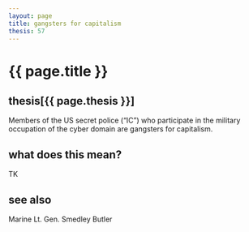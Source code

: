 ```yaml
---
layout: page
title: gangsters for capitalism
thesis: 57
---
```


<h1 id="html">{{ page.title }}</h1>

<h2 id="html">thesis[{{ page.thesis }}]</h2>

Members of the US secret police (“IC”) who participate in the military occupation of the cyber domain are gangsters for capitalism.

<h2 id="html">what does this mean?</h2>

TK

<h2 id="html">see also</h2>

Marine Lt. Gen. Smedley Butler

